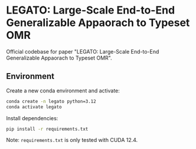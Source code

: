 # LEGATO: Large-Scale End-to-End Generalizable Appaorach to Typeset OMR


Official codebase for paper "LEGATO: Large-Scale End-to-End Generalizable Appaorach to Typeset OMR".

## Environment

Create a new conda environment and activate:
```sh
conda create -n legato python=3.12
conda activate legato
```

Install dependencies:
```sh
pip install -r requirements.txt
```

Note: `requirements.txt` is only tested with CUDA 12.4.